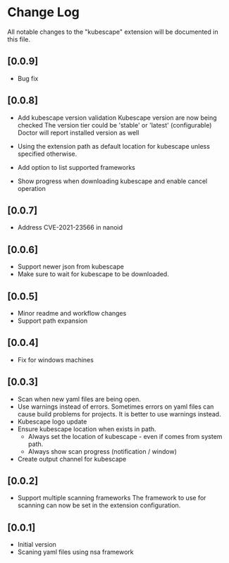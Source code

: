 # Change Log

All notable changes to the "kubescape" extension will be documented in this file.

## [0.0.9]
- Bug fix

## [0.0.8]
- Add kubescape version validation
  Kubescape version are now being checked
  The version tier could be 'stable' or 'latest' (configurable)
  Doctor will report installed version as well

- Using the extension path as default location for kubescape unless specified otherwise.

- Add option to list supported frameworks

- Show progress when downloading kubescape and enable cancel operation

## [0.0.7]
- Address CVE-2021-23566 in nanoid

## [0.0.6]
- Support newer json from kubescape
- Make sure to wait for kubescape to be downloaded.

## [0.0.5]
- Minor readme and workflow changes
- Support path expansion

## [0.0.4]
- Fix for windows machines

## [0.0.3]
- Scan when new yaml files are being open.
- Use warnings instead of errors.
  Sometimes errors on yaml files can cause build problems for projects. It is better to use warnings instead.
- Kubescape logo update
- Ensure kubescape location when exists in path.
    + Always set the location of kubescape - even if comes from system path.
    + Always show scan progress (notification / window)
- Create output channel for kubescape

## [0.0.2]
- Support multiple scanning frameworks
  The framework to use for scanning can now be set in the extension configuration.

## [0.0.1]

- Initial version
- Scaning yaml files using nsa framework
